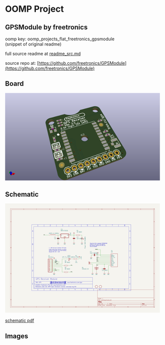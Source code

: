 # OOMP Project  
## GPSModule  by freetronics  
  
oomp key: oomp_projects_flat_freetronics_gpsmodule  
(snippet of original readme)  
  
  
  full source readme at [readme_src.md](readme_src.md)  
  
source repo at: [https://github.com/freetronics/GPSModule](https://github.com/freetronics/GPSModule)  
## Board  
  
[![working_3d.png](working_3d_600.png)](working_3d.png)  
## Schematic  
  
[![working_schematic.png](working_schematic_600.png)](working_schematic.png)  
  
[schematic pdf](working_schematic.pdf)  
## Images  
